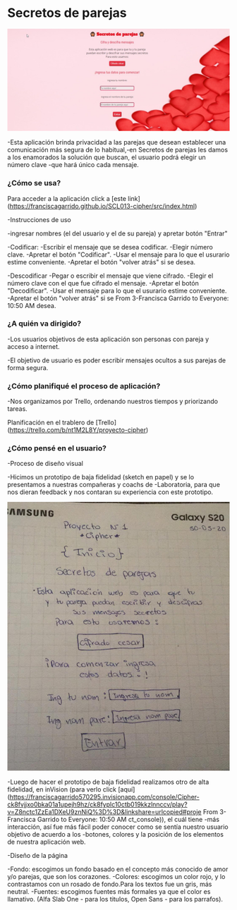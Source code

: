 # Secretos de parejas

![indexpage](/src/index.jpeg)

-Esta aplicación brinda privacidad a las parejas que desean establecer una comunicación más segura de lo habitual,-en Secretos de parejas les damos a los enamorados la solución que buscan, el usuario podrá elegir un número clave -que hará único cada mensaje.


### ¿Cómo se usa?

Para acceder a la aplicación click a [este link] (https://franciscagarrido.github.io/SCL013-cipher/src/index.html)

-Instrucciones de uso

-ingresar nombres (el del usuario y el de su pareja) y apretar botón "Entrar"

-Codificar:
-Escribir el mensaje que se desea codificar.
-Elegir número clave.
-Apretar el botón "Codificar".
-Usar el mensaje para lo que el usurario estime conveniente.
-Apretar el botón "volver atrás" si se desea.

-Descodificar
-Pegar o escribir el mensaje que viene cifrado.
-Elegir el número clave con el que fue cifrado el mensaje.
-Apretar el botón "Decodificar".
-Usar el mensaje para lo que el usurario estime conveniente.
-Apretar el botón "volver atrás" si se
From 3-Francisca Garrido to Everyone:  10:50 AM
desea.

### ¿A quién va dirigido?

-Los usuarios objetivos de esta aplicación son personas con pareja y acceso a internet.

-El objetivo de usuario es poder escribir mensajes ocultos a sus parejas de forma segura.

### ¿Cómo planifiqué el proceso de aplicación?

-Nos organizamos por Trello, ordenando nuestros tiempos y priorizando tareas.

Planificación en el trablero de [Trello] (https://trello.com/b/nt1M2L8Y/proyecto-cipher)

### ¿Cómo pensé en el usuario?

-Proceso de diseño visual

-Hicimos un prototipo de baja fidelidad (sketch en papel) y se lo presentamos a nuestras compañeras y coachs de -Laboratoria, para que nos dieran feedback y nos contaran su experiencia con este prototipo.

![indexpage](/src/sketch.jpeg)

-Luego de hacer el prototipo de baja fidelidad realizamos otro de alta fidelidad, en inVision (para verlo click [aquí] (https://franciscagarrido570295.invisionapp.com/console/Cipher-ck8fvjjxo0bka01a1upejh9hz/ck8fyplc10ctb019kkzlnnccv/play?v=Z8nctc1ZzEa1DXeU9znNiQ%3D%3D&linkshare=urlcopied#proje
From 3-Francisca Garrido to Everyone:  10:50 AM
ct_console)), el cuál tiene -más interacción, así fue más fácil poder conocer como se sentía nuestro usuario objetivo de acuerdo a los -botones, colores y la posición de los elementos de nuestra aplicación web.

-Diseño de la página

-Fondo: escogimos un fondo basado en el concepto más conocido de amor y/o parejas, que son los corazones.
-Colores: escogimos un color rojo, y lo contrastamos con un rosado de fondo.Para los textos fue un gris, más neutral.
-Fuentes: escogimos fuentes más formales ya que el color es llamativo. (Alfa Slab One - para los titulos, Open Sans - para los parrafos).
